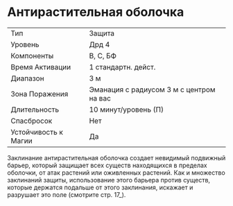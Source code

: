 
# Антирастительная оболочка

| | |
|---|---|
|Тип|Защита|
|Уровень| Дрд 4|
|Компоненты| В, С, БФ|
|Время Активации| 1 стандартн. дейст.|
|Диапазон| 3 м|
|Зона Поражения| Эманация с радиусом 3 м с центром на вас|
|Длительность| 10 минут/уровень (П)|
|Спасбросок| Нет|
|Устойчивость к Магии| Да|

Заклинание антирастительная оболочка создает невидимый подвижный
барьер, который защищает всех существ находящихся в пределах оболочки, от атак растений или оживленных
растений. Как и множество заклинаний
защиты, использование этого барьера
против существ, которые держатся подальше от этого заклинания, искажает
и разрушает это поле (смотрите стр.
17_).